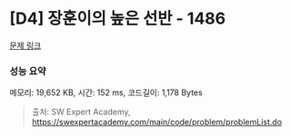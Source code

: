 # [D4] 장훈이의 높은 선반 - 1486 

[문제 링크](https://swexpertacademy.com/main/code/problem/problemDetail.do?contestProbId=AV2b7Yf6ABcBBASw) 

### 성능 요약

메모리: 19,652 KB, 시간: 152 ms, 코드길이: 1,178 Bytes



> 출처: SW Expert Academy, https://swexpertacademy.com/main/code/problem/problemList.do